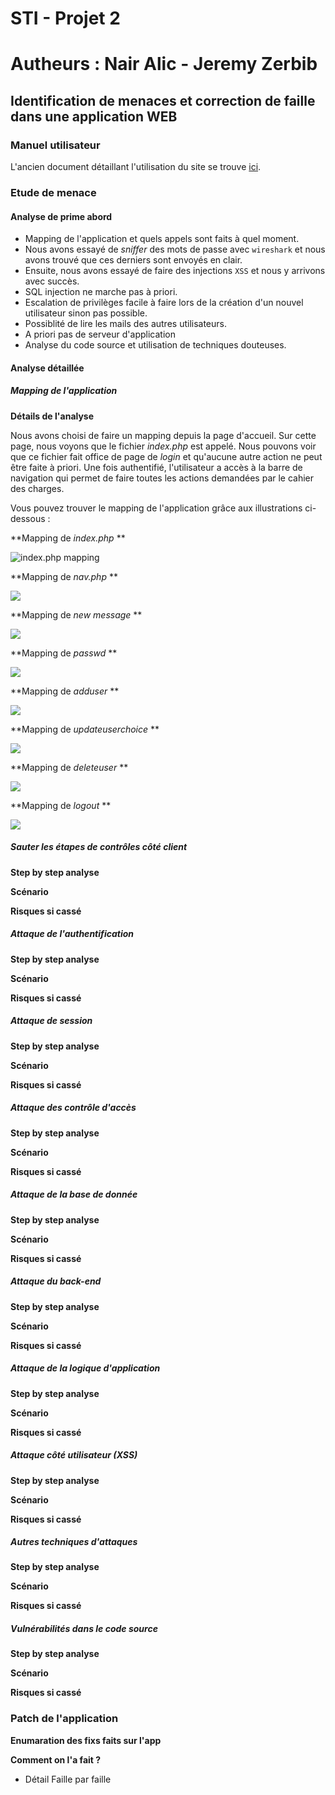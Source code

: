 # STI - Projet 2 

# Autheurs : Nair Alic - Jeremy Zerbib

## Identification de menaces et correction de faille dans une application WEB

### Manuel utilisateur

L'ancien document détaillant l'utilisation du site se trouve [ici](./docs/old_README.md).

### Etude de menace

#### Analyse de prime abord

- Mapping de l'application et quels appels sont faits à quel moment.
- Nous avons essayé de *sniffer* des mots de passe avec `wireshark` et nous avons trouvé que ces derniers sont envoyés en clair.
- Ensuite, nous avons essayé de faire des injections `XSS` et nous y arrivons avec succès.  
- SQL injection ne marche pas à priori.
- Escalation de privilèges facile à faire lors de la création d'un nouvel utilisateur sinon pas possible.
- Possiblité de lire les mails des autres utilisateurs.
- A priori pas de serveur d'application
- Analyse du code source et utilisation de techniques douteuses.

#### Analyse détaillée

##### Mapping de l'application

**Détails de l'analyse**

Nous avons choisi de faire un mapping depuis la page d'accueil. Sur cette page, nous voyons que le fichier *index.php* est appelé. Nous pouvons voir que ce fichier fait office de page de *login* et qu'aucune autre action ne peut être faite à  priori. Une fois authentifié, l'utilisateur a accès à la barre de navigation qui permet de faire toutes les actions demandées par le cahier des charges.

Vous pouvez trouver le mapping de l'application grâce aux illustrations ci-dessous : 

**Mapping de *index.php* ** 

![index.php mapping](./assets/img/sequence_index.png)

**Mapping de *nav.php* **

![](./assets/img/nav.png)

**Mapping de *new message* **

![](./assets/img/new_message.png)

**Mapping de *passwd* **

![](./assets/img/change_pass.png)

**Mapping de *adduser* **

![](./assets/img/add_user.png)

**Mapping de *updateuserchoice* **

![](./assets/img/updateuserchoice.png)

**Mapping de *deleteuser* **

![](./assets/img/delete_user.png)

**Mapping de *logout* **

![](./assets/img/logout.png)



##### Sauter les étapes de contrôles côté client

**Step by step analyse** 

**Scénario**

**Risques si cassé**

##### Attaque de l'authentification

**Step by step analyse** 

**Scénario**

**Risques si cassé**

##### Attaque de session

**Step by step analyse** 

**Scénario**

**Risques si cassé**

##### Attaque des contrôle d'accès

**Step by step analyse** 

**Scénario**

**Risques si cassé**

##### Attaque de la base de donnée

**Step by step analyse** 

**Scénario**

**Risques si cassé**

##### Attaque du back-end

**Step by step analyse** 

**Scénario**

**Risques si cassé**

##### Attaque de la logique d'application

**Step by step analyse** 

**Scénario**

**Risques si cassé**

##### Attaque côté utilisateur (XSS)

**Step by step analyse** 

**Scénario**

**Risques si cassé**

##### Autres techniques d'attaques 

**Step by step analyse** 

**Scénario**

**Risques si cassé**

##### Vulnérabilités dans le code source

**Step by step analyse** 

**Scénario**

**Risques si cassé**

 ### Patch de l'application

**Enumaration des fixs faits sur l'app**

**Comment on l'a fait ?** 

- Détail Faille par faille 

